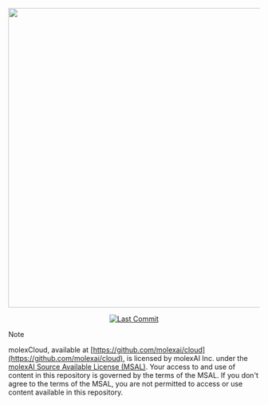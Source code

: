 <p align="center">
  <img src="https://github.com/user-attachments/assets/ed7634b6-a939-4fc8-91c9-9c0b509f3318" width="600"/>
</p>

<p align="center">
<a href="https://github.com/molexai/cloud" target="_blank">
    <img src="https://img.shields.io/github/last-commit/molexai/cloud" alt="Last Commit">
</a>

> [!NOTE]
molexCloud, available at [https://github.com/molexai/cloud](https://github.com/molexai/cloud), is licensed by molexAI Inc. under the [molexAI Source Available License (MSAL)](https://github.com/molexai/legal/blob/main/licenses/MSAL.md). Your access to and use of content in this repository is governed by the terms of the MSAL. If you don't agree to the terms of the MSAL, you are not permitted to access or use content available in this repository.
